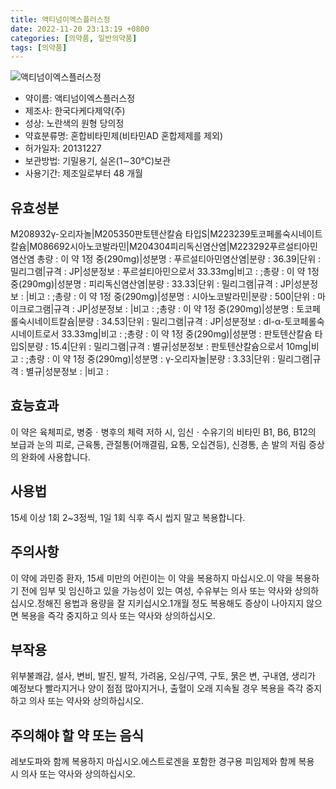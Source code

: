 ```yaml
---
title: 액티넘이엑스플러스정
date: 2022-11-20 23:13:19 +0800
categories: [의약품, 일반의약품]
tags: [의약품]
---
```

![액티넘이엑스플러스정](https://nedrug.mfds.go.kr/pbp/cmn/itemImageDownload/147426820767200059)

- 약이름: 액티넘이엑스플러스정
- 제조사: 한국다케다제약(주)
- 성상: 노란색의 원형 당의정
- 약효분류명: 혼합비타민제(비타민AD 혼합제제를 제외)
- 허가일자: 20131227
- 보관방법: 기밀용기, 실온(1∼30℃)보관
- 사용기간: 제조일로부터 48 개월
## 유효성분
M208932γ-오리자놀|M205350판토텐산칼슘 타입S|M223239토코페롤숙시네이트칼슘|M086692시아노코발라민|M204304피리독신염산염|M223292푸르설티아민염산염
총량 : 이 약 1정 중(290mg)|성분명 : 푸르설티아민염산염|분량 : 36.39|단위 : 밀리그램|규격 : JP|성분정보 : 푸르설티아민으로서 33.33mg|비고 : ;총량 : 이 약 1정 중(290mg)|성분명 : 피리독신염산염|분량 : 33.33|단위 : 밀리그램|규격 : JP|성분정보 : |비고 : ;총량 : 이 약 1정 중(290mg)|성분명 : 시아노코발라민|분량 : 500|단위 : 마이크로그램|규격 : JP|성분정보 : |비고 : ;총량 : 이 약 1정 중(290mg)|성분명 : 토코페롤숙시네이트칼슘|분량 : 34.53|단위 : 밀리그램|규격 : JP|성분정보 : dl-α-토코페롤숙시네이트로서 33.33mg|비고 : ;총량 : 이 약 1정 중(290mg)|성분명 : 판토텐산칼슘 타입S|분량 : 15.4|단위 : 밀리그램|규격 : 별규|성분정보 : 판토텐산칼슘으로서 10mg|비고 : ;총량 : 이 약 1정 중(290mg)|성분명 : γ-오리자놀|분량 : 3.33|단위 : 밀리그램|규격 : 별규|성분정보 : |비고 :
## 효능효과
이 약은 육체피로, 병중ㆍ병후의 체력 저하 시, 임신ㆍ수유기의 비타민 B1, B6, B12의 보급과 눈의 피로, 근육통, 관절통(어깨결림, 요통, 오십견등), 신경통, 손 발의 저림 증상의 완화에 사용합니다.
## 사용법
15세 이상 1회 2~3정씩, 1일 1회 식후 즉시 씹지 말고 복용합니다.
## 주의사항
이 약에 과민증 환자, 15세 미만의 어린이는 이 약을 복용하지 마십시오.이 약을 복용하기 전에 임부 및 임신하고 있을 가능성이 있는 여성, 수유부는 의사 또는 약사와 상의하십시오.정해진 용법과 용량을 잘 지키십시오.1개월 정도 복용해도 증상이 나아지지 않으면 복용을 즉각 중지하고 의사 또는 약사와 상의하십시오.
## 부작용
위부불쾌감, 설사, 변비, 발진, 발적, 가려움, 오심/구역, 구토, 묽은 변, 구내염, 생리가 예정보다 빨라지거나 양이 점점 많아지거나, 출혈이 오래 지속될 경우 복용을 즉각 중지하고 의사 또는 약사와 상의하십시오.
## 주의해야 할 약 또는 음식
레보도파와 함께 복용하지 마십시오.에스트로겐을 포함한 경구용 피임제와 함께 복용 시 의사 또는 약사와 상의하십시오.
